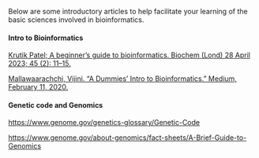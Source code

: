 Below are some introductory articles to help facilitate your learning of the basic sciences involved in bioinformatics.

#### Intro to Bioinformatics
[Krutik Patel; A beginner’s guide to bioinformatics. Biochem (Lond) 28 April 2023; 45 (2): 11–15.](https://doi.org/10.1042/bio_2022_136)

[Mallawaarachchi, Vijini. “A Dummies’ Intro to Bioinformatics.” Medium, February 11, 2020.](https://towardsdatascience.com/a-dummies-intro-to-bioinformatics-e8212ed7c09b)

#### Genetic code and Genomics
https://www.genome.gov/genetics-glossary/Genetic-Code

https://www.genome.gov/about-genomics/fact-sheets/A-Brief-Guide-to-Genomics

